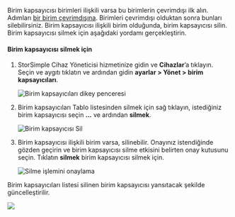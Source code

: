 <!--author=alkohli last changed: 01/23/18-->

Birim kapsayıcısı birimleri ilişkili varsa bu birimlerin çevrimdışı ilk alın. Adımları [bir birim çevrimdışına](../articles/storsimple/storsimple-8000-manage-volumes-u2.md#take-a-volume-offline). Birimleri çevrimdışı olduktan sonra bunları silebilirsiniz. Birim kapsayıcısı ilişkili birim olduğunda, birim kapsayıcısı silin. Birim kapsayıcısı silmek için aşağıdaki yordamı gerçekleştirin.

#### <a name="to-delete-a-volume-container"></a>Birim kapsayıcısı silmek için
1. StorSimple Cihaz Yöneticisi hizmetinize gidin ve **Cihazlar**’a tıklayın. Seçin ve aygıtı tıklatın ve ardından gidin **ayarlar > Yönet > birim kapsayıcıları**.

    ![Birim kapsayıcıları dikey penceresi](./media/storsimple-8000-create-volume-container/createvolumecontainer2.png)

2. Birim kapsayıcıları Tablo listesinden silmek için sağ tıklayın, istediğiniz birim kapsayıcısı seçin **...**  ve ardından **silmek**.

    ![Birim kapsayıcısı Sil](./media/storsimple-8000-delete-volume-container/deletevolumecontainer1.png)

3. Birim kapsayıcısı ilişkili birim varsa, silinebilir. Onayınız istendiğinde gözden geçirin ve birim kapsayıcısı silme etkisini belirten onay kutusunu seçin. Tıklatın **silmek** birim kapsayıcısı silmek için.

    ![Silme işlemini onaylama](./media/storsimple-8000-delete-volume-container/deletevolumecontainer2.png)

Birim kapsayıcıları listesi silinen birim kapsayıcısı yansıtacak şekilde güncelleştirilir.

![](./media/storsimple-8000-delete-volume-container/deletevolumecontainer5.png)


